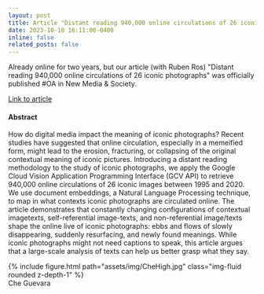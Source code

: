 ```yaml
---
layout: post
title: Article "Distant reading 940,000 online circulations of 26 iconic photographs" published in New Media & Society
date: 2023-10-18 16:11:00-0400
inline: false
related_posts: false
---
```


Already online for two years, but our article (with Ruben Ros) "Distant reading 940,000 online circulations of 26 iconic photographs" was officially published #OA in New Media & Society.

<a href="https://journals.sagepub.com/doi/full/10.1177/14614448211049459">Link to article</a>

#### Abstract

How do digital media impact the meaning of iconic photographs? Recent studies have suggested that online circulation, especially in a memeified form, might lead to the erosion, fracturing, or collapsing of the original contextual meaning of iconic pictures. Introducing a distant reading methodology to the study of iconic photographs, we apply the Google Cloud Vision Application Programming Interface (GCV API) to retrieve 940,000 online circulations of 26 iconic images between 1995 and 2020. We use document embeddings, a Natural Language Processing technique, to map in what contexts iconic photographs are circulated online. The article demonstrates that constantly changing configurations of contextual imagetexts, self-referential image-texts, and non-referential image/texts shape the online live of iconic photographs: ebbs and flows of slowly disappearing, suddenly resurfacing, and newly found meanings. While iconic photographs might not need captions to speak, this article argues that a large-scale analysis of texts can help us better grasp what they say.
<div class="row mt-3">
    <div class="col-sm mt-3 mt-md-0">
        {% include figure.html path="assets/img/CheHigh.jpg" class="img-fluid rounded z-depth-1" %}
    </div>
</div>
<div class="caption">
   Che Guevara
</div>
